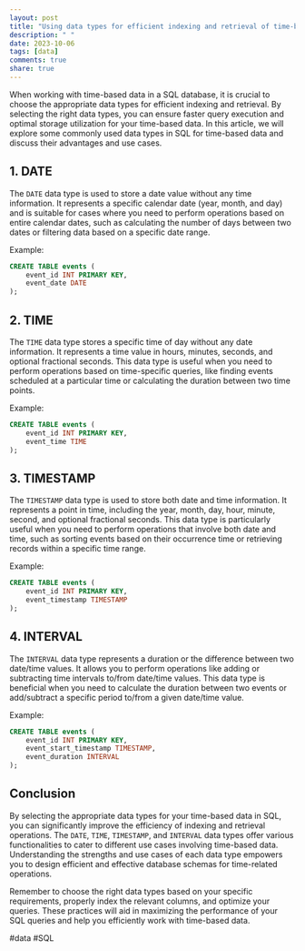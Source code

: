 ```yaml
---
layout: post
title: "Using data types for efficient indexing and retrieval of time-based data in SQL"
description: " "
date: 2023-10-06
tags: [data]
comments: true
share: true
---
```


When working with time-based data in a SQL database, it is crucial to choose the appropriate data types for efficient indexing and retrieval. By selecting the right data types, you can ensure faster query execution and optimal storage utilization for your time-based data. In this article, we will explore some commonly used data types in SQL for time-based data and discuss their advantages and use cases.

## 1. DATE

The `DATE` data type is used to store a date value without any time information. It represents a specific calendar date (year, month, and day) and is suitable for cases where you need to perform operations based on entire calendar dates, such as calculating the number of days between two dates or filtering data based on a specific date range.

Example:

```sql
CREATE TABLE events (
    event_id INT PRIMARY KEY,
    event_date DATE
);
```

## 2. TIME

The `TIME` data type stores a specific time of day without any date information. It represents a time value in hours, minutes, seconds, and optional fractional seconds. This data type is useful when you need to perform operations based on time-specific queries, like finding events scheduled at a particular time or calculating the duration between two time points.

Example:

```sql
CREATE TABLE events (
    event_id INT PRIMARY KEY,
    event_time TIME
);
```

## 3. TIMESTAMP

The `TIMESTAMP` data type is used to store both date and time information. It represents a point in time, including the year, month, day, hour, minute, second, and optional fractional seconds. This data type is particularly useful when you need to perform operations that involve both date and time, such as sorting events based on their occurrence time or retrieving records within a specific time range.

Example:

```sql
CREATE TABLE events (
    event_id INT PRIMARY KEY,
    event_timestamp TIMESTAMP
);
```

## 4. INTERVAL

The `INTERVAL` data type represents a duration or the difference between two date/time values. It allows you to perform operations like adding or subtracting time intervals to/from date/time values. This data type is beneficial when you need to calculate the duration between two events or add/subtract a specific period to/from a given date/time value.

Example:

```sql
CREATE TABLE events (
    event_id INT PRIMARY KEY,
    event_start_timestamp TIMESTAMP,
    event_duration INTERVAL
);
```

## Conclusion

By selecting the appropriate data types for your time-based data in SQL, you can significantly improve the efficiency of indexing and retrieval operations. The `DATE`, `TIME`, `TIMESTAMP`, and `INTERVAL` data types offer various functionalities to cater to different use cases involving time-based data. Understanding the strengths and use cases of each data type empowers you to design efficient and effective database schemas for time-related operations.

Remember to choose the right data types based on your specific requirements, properly index the relevant columns, and optimize your queries. These practices will aid in maximizing the performance of your SQL queries and help you efficiently work with time-based data.

#data #SQL